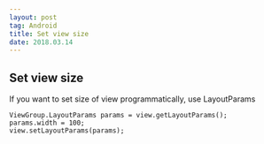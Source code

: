 ```yaml
---
layout: post 
tag: Android
title: Set view size
date: 2018.03.14
---
```


## Set view size  
If you want to set size of view programmatically, use LayoutParams  
```
ViewGroup.LayoutParams params = view.getLayoutParams();
params.width = 100;
view.setLayoutParams(params);
```